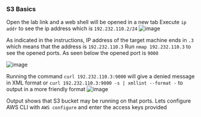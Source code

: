 ### S3 Basics 

Open the lab link and a web shell will be opened in a new tab
Execute `ip addr` to see the ip address which is `192.232.110.2/24`
![image](https://user-images.githubusercontent.com/46797181/226777666-286fc121-053a-43a1-8b46-8c2eda33d6a1.png)

As indicated in the instructions, IP address of the target machine ends in `.3` which means that the address is `192.232.110.3`
Run `nmap 192.232.110.3` to see the opened ports. As seen below the opened port is `9000`

![image](https://user-images.githubusercontent.com/46797181/226778136-94ac68fc-e577-4f68-8469-dd3e35778983.png)

Running the command `curl 192.232.110.3:9000` will give a denied message in XML format or `curl 192.232.110.3:9000 -s | xmllint --format -` to output in a more friendly format
![image](https://user-images.githubusercontent.com/46797181/226778491-7d75134d-4b12-4380-bace-46b8e94871ec.png)

Output shows that S3 bucket may be running on that ports. Lets configure AWS CLI with `AWS configure` and enter the access keys provided



